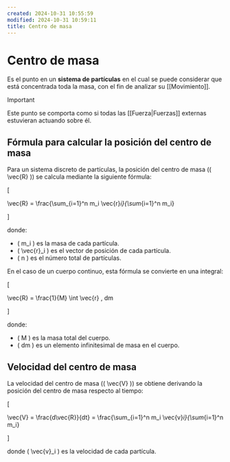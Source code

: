 ```yaml
---
created: 2024-10-31 10:55:59
modified: 2024-10-31 10:59:11
title: Centro de masa
---
```

# Centro de masa

Es el punto en un **sistema de partículas** en el cual se puede considerar que está concentrada toda la masa, con el fin de analizar su [[Movimiento]].

> [!important]
> Este punto se comporta como si todas las [[Fuerza|Fuerzas]] externas estuvieran actuando sobre él.

## Fórmula para calcular la posición del centro de masa

Para un sistema discreto de partículas, la posición del centro de masa (\( \vec{R} \)) se calcula mediante la siguiente fórmula:

\[

\vec{R} = \frac{\sum_{i=1}^n m_i \vec{r}_i}{\sum_{i=1}^n m_i}

\]

donde:

- \( m_i \) es la masa de cada partícula.
- \( \vec{r}_i \) es el vector de posición de cada partícula.
- \( n \) es el número total de partículas.

En el caso de un cuerpo continuo, esta fórmula se convierte en una integral:

\[

\vec{R} = \frac{1}{M} \int \vec{r} \, dm

\]

donde:

- \( M \) es la masa total del cuerpo.
- \( dm \) es un elemento infinitesimal de masa en el cuerpo.

## Velocidad del centro de masa

La velocidad del centro de masa (\( \vec{V} \)) se obtiene derivando la posición del centro de masa respecto al tiempo:

\[

\vec{V} = \frac{d\vec{R}}{dt} = \frac{\sum_{i=1}^n m_i \vec{v}_i}{\sum_{i=1}^n m_i}

\]

donde \( \vec{v}_i \) es la velocidad de cada partícula.
